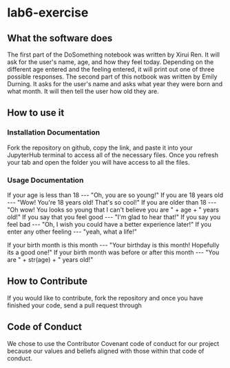 # lab6-exercise

## What the software does
The first part of the DoSomething notebook was written by Xirui Ren. It will ask for the user's name, age, and how they feel today. Depending on the different age entered and the feeling entered, it will print out one of three possible responses. The second part of this notbook was written by Emily Durning. It asks for the user's name and asks what year they were born and what month. It will then tell the user how old they are.

## How to use it
### Installation Documentation
Fork the repository on github, copy the link, and paste it into your JupyterHub terminal to access all of the necessary files. Once you refresh your tab and open the folder you will have access to all the files.

### Usage Documentation
If your age is less than 18     --- "Oh, you are so young!"
If you are 18 years old         --- "Wow! You're 18 years old! That's so cool!"
If you are older than 18        --- "Oh wow! You looks so young that I can't believe you are " + age + " years old!"
If you say that you feel good   --- "I'm glad to hear that!"
If you say you feel bad         --- "Oh, I wish you could have a better experience later!"
If you enter any other feeling  --- "yeah, what a life!"

If your birth month is this month                   --- "Your birthday is this month! Hopefully its a good one!"
If your birth month was before or after this month  --- "You are " + str(age) + " years old!"

## How to Contribute
If you would like to contribute, fork the repository and once you have finished your code, send a pull request through 

## Code of Conduct
We chose to use the Contributor Covenant code of conduct for our project because our values and beliefs aligned with those within that code of conduct.